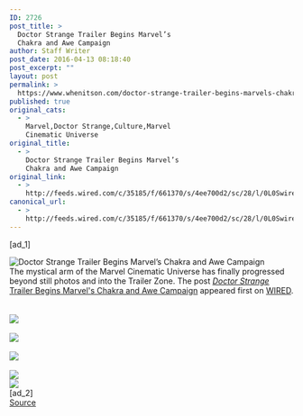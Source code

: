 ```yaml
---
ID: 2726
post_title: >
  Doctor Strange Trailer Begins Marvel’s
  Chakra and Awe Campaign
author: Staff Writer
post_date: 2016-04-13 08:18:40
post_excerpt: ""
layout: post
permalink: >
  https://www.whenitson.com/doctor-strange-trailer-begins-marvels-chakra-and-awe-campaign/
published: true
original_cats:
  - >
    Marvel,Doctor Strange,Culture,Marvel
    Cinematic Universe
original_title:
  - >
    Doctor Strange Trailer Begins Marvel’s
    Chakra and Awe Campaign
original_link:
  - >
    http://feeds.wired.com/c/35185/f/661370/s/4ee700d2/sc/28/l/0L0Swired0N0C20A160C0A40Cdoctor0Estrange0Etrailer0Emarvel0C/story01.htm
canonical_url:
  - >
    http://feeds.wired.com/c/35185/f/661370/s/4ee700d2/sc/28/l/0L0Swired0N0C20A160C0A40Cdoctor0Estrange0Etrailer0Emarvel0C/story01.htm
---
```

 [ad_1]
<br><div class="rss_thumbnail"><img src="http://www.whenitson.com/wp-content/uploads/2016/04/Doctor-Strange-Trailer-Begins-Marvels-Chakra-and-Awe-Campaign.png" alt="Doctor Strange Trailer Begins Marvel&#8217;s Chakra and Awe Campaign" /></div>The mystical arm of the Marvel Cinematic Universe has finally progressed beyond still photos and into the Trailer Zone. The post <a href="http://www.wired.com/2016/04/doctor-strange-trailer-marvel/"><em>Doctor Strange</em> Trailer Begins Marvel's Chakra and Awe Campaign</a> appeared first on <a href="http://www.wired.com">WIRED</a>.<br /><br /><br /><a href="http://rc.feedsportal.com/r/257413151828/u/0/f/661370/c/35185/s/4ee700d2/sc/28/rc/1/rc.htm" rel="nofollow"><img src="http://www.whenitson.com/wp-content/uploads/2016/04/Doctor-Strange-Trailer-Begins-Marvels-Chakra-and-Awe-Campaign.img" border="0" /></a><br /><br /><a href="http://rc.feedsportal.com/r/257413151828/u/0/f/661370/c/35185/s/4ee700d2/sc/28/rc/2/rc.htm" rel="nofollow"><img src="http://www.whenitson.com/wp-content/uploads/2016/04/1460535515_507_Doctor-Strange-Trailer-Begins-Marvels-Chakra-and-Awe-Campaign.img" border="0" /></a><br /><br /><a href="http://rc.feedsportal.com/r/257413151828/u/0/f/661370/c/35185/s/4ee700d2/sc/28/rc/3/rc.htm" rel="nofollow"><img src="http://www.whenitson.com/wp-content/uploads/2016/04/1460535515_868_Doctor-Strange-Trailer-Begins-Marvels-Chakra-and-Awe-Campaign.img" border="0" /></a><br /><br /><a href="http://da.feedsportal.com/r/257413151828/u/0/f/661370/c/35185/s/4ee700d2/sc/28/a2.htm"><img src="http://www.whenitson.com/wp-content/uploads/2016/04/1460535518_417_Doctor-Strange-Trailer-Begins-Marvels-Chakra-and-Awe-Campaign.img" border="0" /></a><br /><a href="http://adchoice.feedsportal.com/r/257413151828/u/0/f/661370/c/35185/s/4ee700d2/sc/28/ach.htm"><img src="http://www.whenitson.com/wp-content/uploads/2016/04/1460535518_855_Doctor-Strange-Trailer-Begins-Marvels-Chakra-and-Awe-Campaign.img" border="0" /></a><img width="1" height="1" src="http://www.whenitson.com/wp-content/uploads/2016/04/1460535518_243_Doctor-Strange-Trailer-Begins-Marvels-Chakra-and-Awe-Campaign.img" border="0" /><img width="1" height="1" src="http://www.whenitson.com/wp-content/uploads/2016/04/1460535520_564_Doctor-Strange-Trailer-Begins-Marvels-Chakra-and-Awe-Campaign.img" border="0" /><img width='1' height='1' src='http://www.whenitson.com/wp-content/uploads/2016/04/Doctor-Strange-Trailer-Begins-Marvels-Chakra-and-Awe-Campaign.gif' border='0' />
<br>[ad_2]
<br><a href="http://feeds.wired.com/c/35185/f/661370/s/4ee700d2/sc/28/l/0L0Swired0N0C20A160C0A40Cdoctor0Estrange0Etrailer0Emarvel0C/story01.htm">Source </a>